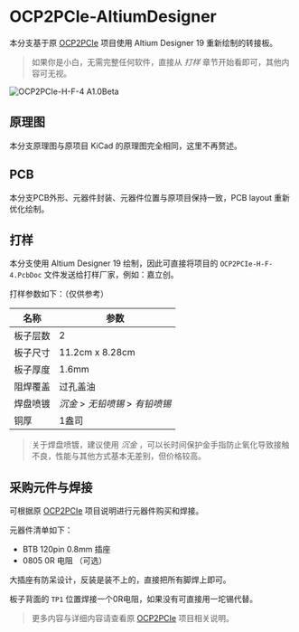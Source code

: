 
# OCP2PCIe-AltiumDesigner

本分支基于原 [OCP2PCIe](https://github.com/KCORES/OCP2PCIe/) 项目使用 Altium Designer 19 重新绘制的转接板。

> 如果你是小白，无需完整任何软件，直接从 *打样* 章节开始看即可，其他内容可无视。

![OCP2PCIe-H-F-4 A1.0Beta](https://upload-images.jianshu.io/upload_images/1568014-abe21169687f10fc.png?imageMogr2/auto-orient/strip%7CimageView2/2/w/1240)

## 原理图

本分支原理图与原项目 KiCad 的原理图完全相同，这里不再赘述。

## PCB

本分支PCB外形、元器件封装、元器件位置与原项目保持一致，PCB layout 重新优化绘制。

## 打样

本分支使用 Altium Designer 19 绘制，因此可直接将项目的 `OCP2PCIe-H-F-4.PcbDoc` 文件发送给打样厂家，例如：嘉立创。

打样参数如下：（仅供参考）

|名称|参数|
|---|---|
|板子层数|2|
|板子尺寸|11.2cm x 8.28cm|
|板子厚度|1.6mm|
|阻焊覆盖|过孔盖油|
|焊盘喷镀|*沉金* > *无铅喷锡* > *有铅喷锡*|
|铜厚|1盎司|

> 关于焊盘喷镀，建议使用 *沉金* ，可以长时间保护金手指防止氧化导致接触不良，性能与其他方式基本无差别，但价格较高。

## 采购元件与焊接

可根据原 [OCP2PCIe](https://github.com/KCORES/OCP2PCIe/) 项目说明进行元器件购买和焊接。

元器件清单如下：

* BTB 120pin 0.8mm 插座
* 0805 0R 电阻 （可选）

大插座有防呆设计，反装是装不上的，直接把所有脚焊上即可。

板子背面的 `TP1` 位置焊接一个0R电阻，如果没有可直接用一坨锡代替。

> 更多内容与详细内容请查看原 [OCP2PCIe](https://github.com/KCORES/OCP2PCIe/) 项目相关说明。

